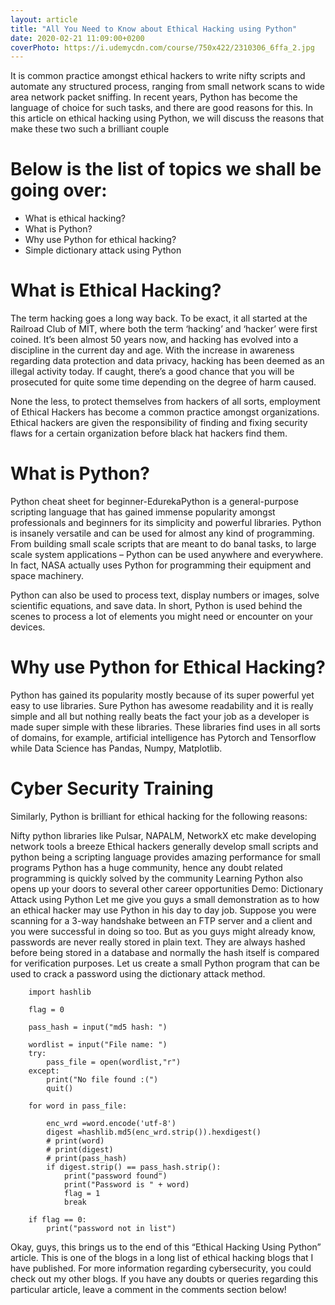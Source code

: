 ```yaml
---
layout: article
title: "All You Need to Know about Ethical Hacking using Python"
date: 2020-02-21 11:09:00+0200
coverPhoto: https://i.udemycdn.com/course/750x422/2310306_6ffa_2.jpg
---
```


It is common practice amongst ethical hackers to write nifty scripts and automate any structured process, ranging from small network scans to wide area network packet sniffing. In recent years, Python has become the language of choice for such tasks, and there are good reasons for this. In this article on ethical hacking using Python, we will discuss the reasons that make these two such a brilliant couple

# Below is the list of topics we shall be going over:

* What is ethical hacking?
* What is Python?
* Why use Python for ethical hacking?
* Simple dictionary attack using Python

# What is Ethical Hacking?
The term hacking goes a long way back. To be exact, it all started at the Railroad Club of MIT, where both the term ‘hacking’ and ‘hacker’ were first coined. It’s been almost 50 years now, and hacking has evolved into a discipline in the current day and age. With the increase in awareness regarding data protection and data privacy, hacking has been deemed as an illegal activity today. If caught, there’s a good chance that you will be prosecuted for quite some time depending on the degree of harm caused.

None the less, to protect themselves from hackers of all sorts, employment of Ethical Hackers has become a common practice amongst organizations. Ethical hackers are given the responsibility of finding and fixing security flaws for a certain organization before black hat hackers find them.

# What is Python?
Python cheat sheet for beginner-EdurekaPython is a general-purpose scripting language that has gained immense popularity amongst professionals and beginners for its simplicity and powerful libraries. Python is insanely versatile and can be used for almost any kind of programming. From building small scale scripts that are meant to do banal tasks, to large scale system applications – Python can be used anywhere and everywhere. In fact, NASA actually uses Python for programming their equipment and space machinery. 

Python can also be used to process text, display numbers or images, solve scientific equations, and save data. In short, Python is used behind the scenes to process a lot of elements you might need or encounter on your devices.

# Why use Python for Ethical Hacking?
Python has gained its popularity mostly because of its super powerful yet easy to use libraries. Sure Python has awesome readability and it is really simple and all but nothing really beats the fact your job as a developer is made super simple with these libraries. These libraries find uses in all sorts of domains, for example, artificial intelligence has Pytorch and Tensorflow while Data Science has Pandas, Numpy, Matplotlib.

# Cyber Security Training
Similarly, Python is brilliant for ethical hacking for the following reasons:

Nifty python libraries like Pulsar, NAPALM, NetworkX etc make developing network tools a breeze
Ethical hackers generally develop small scripts and python being a scripting language provides amazing performance for small programs
Python has a huge community, hence any doubt related programming is quickly solved by the community
Learning Python also opens up your doors to several other career opportunities
Demo: Dictionary Attack using Python
Let me give you guys a small demonstration as to how an ethical hacker may use Python in his day to day job. Suppose you were scanning for a 3-way handshake between an FTP server and a client and you were successful in doing so too. But as you guys might already know, passwords are never really stored in plain text. They are always hashed before being stored in a database and normally the hash itself is compared for verification purposes. Let us create a small Python program that can be used to crack a password using the dictionary attack method.

```
	import hashlib
	 
	flag = 0
	 
	pass_hash = input("md5 hash: ")
	 
	wordlist = input("File name: ")
	try:
	    pass_file = open(wordlist,"r")
	except:
	    print("No file found :(")
	    quit()
	 
	for word in pass_file:
	 
	    enc_wrd =word.encode('utf-8')
	    digest =hashlib.md5(enc_wrd.strip()).hexdigest()
	    # print(word)
	    # print(digest)
	    # print(pass_hash)
	    if digest.strip() == pass_hash.strip():
	        print("password found")
	        print("Password is " + word)
	        flag = 1
	        break
	 
	if flag == 0:
	    print("password not in list")
```

Okay, guys, this brings us to the end of this “Ethical Hacking Using Python” article. This is one of the blogs in a long list of ethical hacking blogs that I have published. For more information regarding cybersecurity, you could check out my other blogs. If you have any doubts or queries regarding this particular article, leave a comment in the comments section below!